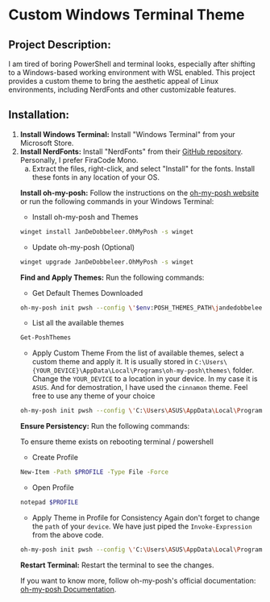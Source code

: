 # Custom Windows Terminal Theme

## Project Description:
I am tired of boring PowerShell and terminal looks, especially after shifting to a Windows-based working environment with WSL enabled. This project provides a custom theme to bring the aesthetic appeal of Linux environments, including NerdFonts and other customizable features.

## Installation:

    
1. **Install Windows Terminal:** Install "Windows Terminal" from your Microsoft Store.
1. **Install NerdFonts:** Install "NerdFonts" from their <a href="https://github.com/ryanoasis/nerd-fonts/releases" target="_blank" rel="noopener noreferrer">GitHub repository</a>. Personally, I prefer FiraCode Mono.
        <ol type="a">
1. Extract the files, right-click, and select "Install" for the fonts. Install these fonts in any location of your OS.
        
**Install oh-my-posh:** Follow the instructions on the [oh-my-posh website](https://ohmyposh.dev/docs/installation/windows) or run the following commands in your Windows Terminal:
        
* Install oh-my-posh and Themes
```bash
winget install JanDeDobbeleer.OhMyPosh -s winget
```
* Update oh-my-posh (Optional)
```bash
winget upgrade JanDeDobbeleer.OhMyPosh -s winget
```
        
**Find and Apply Themes:** Run the following commands:

* Get Default Themes Downloaded
```bash
oh-my-posh init pwsh --config \'$env:POSH_THEMES_PATH\jandedobbeleer.omp.json\' | Invoke-Expression
```

* List all the available themes
```bash
Get-PoshThemes
```

* Apply Custom Theme
From the list of available themes, select a custom theme and apply it. It is usually stored in `C:\Users\{YOUR_DEVICE}\AppData\Local\Programs\oh-my-posh\themes\` folder.
Change the `YOUR_DEVICE` to a location in your device. In my case it is `ASUS`. And for demostration, I have used the `cinnamon` theme. Feel free to use any theme of your choice
```bash
oh-my-posh init pwsh --config \'C:\Users\ASUS\AppData\Local\Programs\oh-my-posh\themes\cinnamon.omp.json\' | Invoke-Expression
```
        
**Ensure Persistency:** Run the following commands:

To ensure theme exists on rebooting terminal / powershell

* Create Profile
```bash
New-Item -Path $PROFILE -Type File -Force
```

* Open Profile
```bash
notepad $PROFILE
```

* Apply Theme in Profile for Consistency
Again don't forget to change the `path` of your `device`. We have just piped the `Invoke-Expression` from the above code.
```bash
oh-my-posh init pwsh --config \'C:\Users\ASUS\AppData\Local\Programs\oh-my-posh\themes\cinnamon.omp.json\' | Invoke-Expression
```
        
**Restart Terminal:** Restart the terminal to see the changes.
    

If you want to know more, follow oh-my-posh's official documentation: [oh-my-posh Documentation](https://ohmyposh.dev/docs/).





